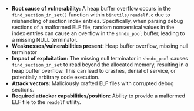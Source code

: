 - **Root cause of vulnerability:** A heap buffer overflow occurs in the `find_section_in_set()` function within `binutils/readelf.c` due to mishandling of section index entries. Specifically, when parsing debug sections of a malformed ELF file, random nonsensical values in the index entries can cause an overflow in the `shndx_pool` buffer, leading to a missing NULL terminator.
- **Weaknesses/vulnerabilities present:** Heap buffer overflow, missing null terminator
- **Impact of exploitation:** The missing null terminator in `shndx_pool` causes `find_section_in_set` to read beyond the allocated memory, resulting in a heap buffer overflow. This can lead to crashes, denial of service, or potentially arbitrary code execution.
- **Attack vectors:** Maliciously crafted ELF files with corrupted debug sections.
- **Required attacker capabilities/position:** Ability to provide a malformed ELF file to the `readelf` utility.